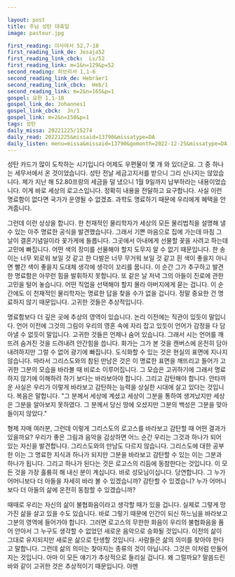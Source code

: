 ```yaml
---

layout: post
title: 주님 성탄 대축일
image: pasteur.jpg

first_reading: 이사야서 52,7-10
first_reading_link_de: Jesaja52
first_reading_link_cbck:  Ls/52
first_reading_link: m=1&n=129&p=52
second_reading: 히브리서 1,1-6
second_reading_link_de: Hebräer1
second_reading_link_cbck:  Heb/1 
second_reading_link: m=2&n=165&p=1
gospel: 요한 1,1-18 
gospel_link_de: Johannes1
gospel_link_cbck:  Jn/1
gospel_link: m=2&n=150&p=1
tags: 성탄
daily_missa: 20221225/15274
daily_read: 20221225&missaid=13790&missatype=DA
daily_listen: menu=missa&missaid=13790&gomonth=2022-12-25&missatype=DA
---
```


성탄 카드가 많이 도착하는 시기입니다 어제도 우편물이 몇 개 와 있더군요.
그 중 하나는 세무서에서 온 것이었습니다.
성탄 전날 세금고지서를 받으니 그리 신나지는 않았습니다.
제가 지난 해 52.80프랑의 세금을 덜 냈으니 1월 9일까지 납부하라는 내용이었습니다.
이게 바로 세상의 로고스입니다.
정확히 내용을 전달하고 요구합니다.
사실 이런 명료함이 없다면 국가가 운영될 수 없겠죠.
과학도 명료하기 때문에 우리에게 혜택을 안겨줍니다.

그런데 이런 상상을 합니다. 한 천재적인 물리학자가 세상의 모든 물리법칙을 설명해 낼 수 있는 아주 명료한 공식을 발견했습니다.
그래서 기쁜 마음으로 집에 가는데 마침 그 날이 결혼기념일이라 꽃가게에 들릅니다.
그곳에서 아내에게 선물할 꽃을 사려고 하는데 고민에 빠집니다. 어떤 색의 장미를 선물해야 할지 도무지 알 수 없기 때문입니다.
한 송이는 너무 외로워 보일 것 같고 한 다발은 너무 무거워 보일 것 같고 흰 색이 좋을지 아니면 빨간 색이 좋을지 도대체 생각에 생각이 꼬리를 뭅니다.
이 순간 그가 추구하고 발견한 명료함은 아무런 힘을 발휘하지 못합니다.
또 같은 날 저녁 그의 아들이 진로에 관한 고민을 털어 놓습니다.
어떤 직업을 선택해야 할지 몰라 아버지에게 묻는 겁니다.
이 순간에도 이 천재적인 물리학자는 명료한 답을 찾을 수가 없을 겁니다.
정말 중요한 건 명료하지 않기 때문입니다.
고귀한 것들은 추상적입니다.

명료함보다 더 깊은 곳에 추상의 영역이 있습니다.
논리 이전에는 직관이 있듯이 말입니다.
언어 이전에 그것의 그림이 우리의 영혼 속에 자리 잡고 있듯이 언어가 감정을 다 담아낼 수 없듯이 말입니다.
고귀한 것들은 언제나 숨어 있습니다.
그래서 시는 언어를 깨뜨려 숨겨진 것을 드려내려 안간힘을 씁니다.
화가는 그가 본 것을 캔버스에 온전히 담아 내려하지만 그럴 수 없어 광기에 빠집니다.
도식화할 수 있는 것은 현실의 표면에 지나지 않습니다.
따라서 그리스도와의 참된 만남은 것은 이 명료한 표면을 깨뜨리고 들어가 고귀한 그분의 모습을 바라볼 때 비로소 이루어집니다.
그 모습은 고귀하기에 그래서 명료하지 않기에 이해하려 하기 보다는 바라보아야 합니다. 그리고 감탄해야 합니다.
안타까운 사실은 우리가 이렇게 바라보고 감탄하는 능력을 상실한 시대에 살고 있다는 것입니다.
복음은 말합니다. "그 분께서 세상에 계셨고 세상이 그분을 통하여 생겨났지만 세상은 그분을 알아보지 못하였다.
그 분께서 당신 땅에 오셨지만 그분의 백성은 그분을 맞아들이지 않았다."

형제 자매 여러분, 그런데 이렇게 그리스도의 로고스를 바라보고 감탄할 때 어떤 결과가 있을까요?
우리가 좋은 그림과 음악을 감상하면 어느 순간 우리는 그것과 하나가 되어 있는 자신을 발견합니다.
그리스도와의 만남도 다르지 않습니다.
그리스도에 대한 공부한 이는 그 명료한 지식과 하나가 되지만 그분을 바라보고 감탄할 수 있는 이는 그분과 하나가 됩니다.
그리고 하나가 된다는 것은 로고스의 리듬에 동참한다는 것입니다.
이 모든 것을 가장 훌륭히 해 내신 분이 계십니다.
바로 성모님이십니다.
당연합니다.
그 누가 어머니보다 더 아들을 자세히 바라 볼 수 있겠습니까?
감탄할 수 있겠습니? 누가 어머니보다 더 아들의 삶에 온전히 동참할 수 있겠습니까?

때때로 우리는 자신의 삶이 불협화음이라고 생각할 때가 있을 겁니다.
실제로 그렇게 망가진 삶을 살고 있을 수도 있습니다.
바로 그렇기 때문에 인간이 되신 하느님을 바라보고 그분의 영역에 들어가야 합니다.
그러면 로고스의 무한한 화음이 우리의 불협화음을 품어 안아서 그 누구도 생각할 수 없었던 새로운 음악으로 승화될 것입니다.
이전의 삶이 그대로 유지되지만 새로운 삶으로 탄생할 것입니다.
사람들은 삶의 의미를 찾아야 한다고 말합니다.
그런데 삶의 의미는 찾아지는 종류의 것이 아닙니다.
그것은 이처럼 만들어지는 것입니다.
아마 이 모든 얘기가 추상적으로 들리실 겁니다.
왜 그럴까요?
말씀드린 바와 같이 고귀한 것은 추상적이기 때문입니다. 아멘
